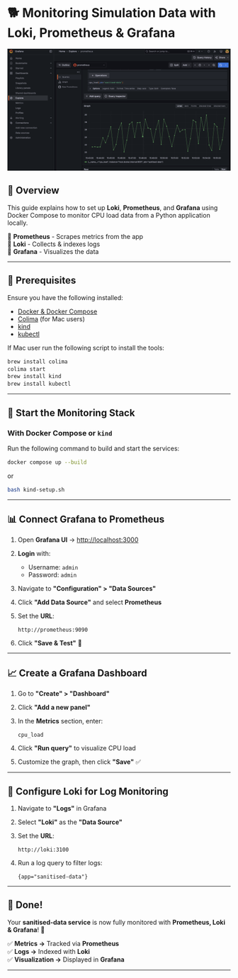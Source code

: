 # 🐕 Monitoring Simulation Data with Loki, Prometheus & Grafana

<p align="center">
  <img src="assets/grafana-demo-ui.png" alt="Grafana UI" width="850">
</p>

## 🚀 Overview
This guide explains how to set up **Loki**, **Prometheus**, and **Grafana** using Docker Compose to monitor CPU load data from a Python application locally.

🔹 **Prometheus** - Scrapes metrics from the app  
🔹 **Loki** - Collects & indexes logs  
🔹 **Grafana** - Visualizes the data  

---

## 📌 Prerequisites
Ensure you have the following installed:
- [Docker & Docker Compose](https://docs.docker.com/get-docker/)
- [Colima](https://github.com/abiosoft/colima) (for Mac users)
- [kind](https://kind.sigs.k8s.io/)
- [kubectl](https://kubernetes.io/docs/reference/kubectl/)

If Mac user run the following script to install the tools:
```bash
brew install colima
colima start
brew install kind
brew install kubectl
```

---

## 🚀 Start the Monitoring Stack
### With Docker Compose or `kind`
Run the following command to build and start the services:

```bash
docker compose up --build
```
or


```bash
bash kind-setup.sh
```

---

## 📊 Connect Grafana to Prometheus
1. Open **Grafana UI** → [http://localhost:3000](http://localhost:3000)
2. **Login** with:
   - Username: `admin`
   - Password: `admin`
3. Navigate to **"Configuration" > "Data Sources"**
4. Click **"Add Data Source"** and select **Prometheus**
5. Set the **URL**:

   ```
   http://prometheus:9090
   ```

6. Click **"Save & Test"** 🎯

---

## 📈 Create a Grafana Dashboard
1. Go to **"Create" > "Dashboard"**
2. Click **"Add a new panel"**
3. In the **Metrics** section, enter:

   ```promql
   cpu_load
   ```

4. Click **"Run query"** to visualize CPU load
5. Customize the graph, then click **"Save"** ✅

---

## 📜 Configure Loki for Log Monitoring
1. Navigate to **"Logs"** in Grafana
2. Select **"Loki"** as the **"Data Source"**
3. Set the **URL**:

   ```
   http://loki:3100
   ```

4. Run a log query to filter logs:

   ```logql
   {app="sanitised-data"}
   ```

---

## 🎉 Done!  
Your **sanitised-data service** is now fully monitored with **Prometheus, Loki & Grafana**! 🚀  

✅ **Metrics →** Tracked via **Prometheus**  
✅ **Logs →** Indexed with **Loki**  
✅ **Visualization →** Displayed in **Grafana**  

---
